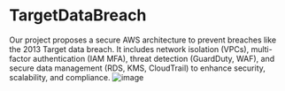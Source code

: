 # TargetDataBreach
Our project proposes a secure AWS architecture to prevent breaches like the 2013 Target data breach. It includes network isolation (VPCs), multi-factor authentication (IAM MFA), threat detection (GuardDuty, WAF), and secure data management (RDS, KMS, CloudTrail) to enhance security, scalability, and compliance.
![image](https://github.com/user-attachments/assets/0af543cc-109d-4445-b93d-f451983aad7f)
